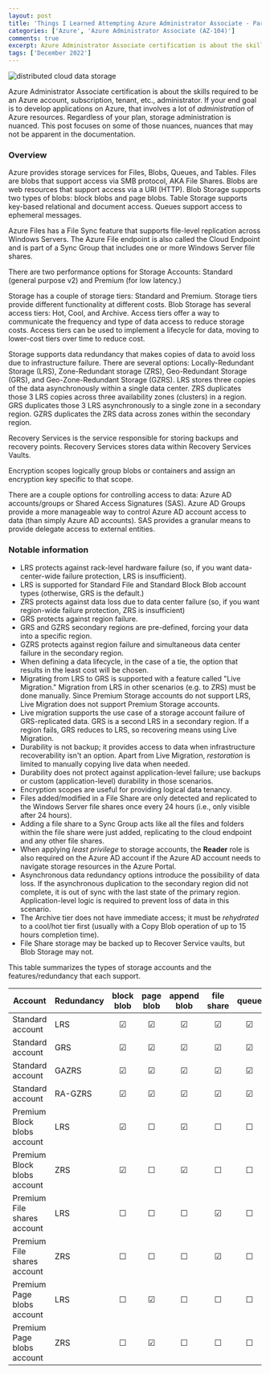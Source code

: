 ```yaml
---
layout: post
title: 'Things I Learned Attempting Azure Administrator Associate - Part 2 - Storage'
categories: ['Azure', 'Azure Administrator Associate (AZ-104)']
comments: true
excerpt: Azure Administrator Associate certification is about the skills required to be an Azure account, subscription, tenant, etc., administrator. If your end goal is to develop applications on Azure, that involves a lot of administration of Azure resources. Regardless of your plan, storage administration is nuanced. This post focuses on some of those nuances, nuances that may not be apparent in the documentation
tags: ['December 2022']
---
```

![distributed cloud data storage](/assets/DALL·E-2022-12-22-17.03.40--distributed-cloud-data-storage-in-the-style-of-salvator-dali.png)

Azure Administrator Associate certification is about the skills required to be an Azure account, subscription, tenant, etc., administrator. If your end goal is to develop applications on Azure, that involves a lot of _administration_ of Azure resources. Regardless of your plan, storage administration is nuanced. This post focuses on some of those nuances, nuances that may not be apparent in the documentation.

### Overview

<!--capabilities-->
Azure provides storage services for Files, Blobs, Queues, and Tables. Files are blobs that support access via SMB protocol, AKA File Shares. Blobs are web resources that support access via a URI (HTTP). Blob Storage supports two types of blobs: block blobs and page blobs. Table Storage supports key-based relational and document access. Queues support access to ephemeral messages.

Azure Files has a File Sync feature that supports file-level replication across Windows Servers. The Azure File endpoint is also called the Cloud Endpoint and is part of a Sync Group that includes one or more Windows Server file shares.

There are two performance options for Storage Accounts: Standard (general purpose v2) and Premium (for low latency.)

<!--tiers/skus-->
Storage has a couple of storage tiers: Standard and Premium. Storage tiers provide different functionality at different costs. Blob Storage has several access tiers: Hot, Cool, and Archive. Access tiers offer a way to communicate the frequency and type of data access to reduce storage costs. Access tiers can be used to implement a lifecycle for data, moving to lower-cost tiers over time to reduce cost.

<!--durability/high-availability-->
Storage supports data redundancy that makes copies of data to avoid loss due to infrastructure failure. There are several options: Locally-Redundant Storage (LRS), Zone-Redundant storage (ZRS), Geo-Redundant Storage (GRS), and Geo-Zone-Redundant Storage (GZRS). LRS stores three copies of the data asynchronously within a single data center. ZRS duplicates those 3 LRS copies across three availability zones (clusters) in a region. GRS duplicates those 3 LRS asynchronously to a single zone in a secondary region. GZRS duplicates the ZRS data across zones within the secondary region.

<!--data protection-->
Recovery Services is the service responsible for storing backups and recovery points. Recovery Services stores data within Recovery Services Vaults.

Encryption scopes logically group blobs or containers and assign an encryption key specific to that scope.

<!--access control-->
There are a couple options for controlling access to data: Azure AD accounts/groups or Shared Access Signatures (SAS). Azure AD Groups provide a more manageable way to control Azure AD account access to data (than simply Azure AD accounts). SAS provides a granular means to provide delegate access to external entities.

### Notable information <!--TIL-->

- LRS protects against rack-level hardware failure (so, if you want data-center-wide failure protection, LRS is insufficient).
- LRS is supported for Standard File and Standard Block Blob account types (otherwise, GRS is the default.)
- ZRS protects against data loss due to data center failure (so, if you want region-wide failure protection, ZRS is insufficient)
- GRS protects against region failure.
- GRS and GZRS secondary regions are pre-defined, forcing your data into a specific region.
- GZRS protects against region failure and simultaneous data center failure in the secondary region.
- When defining a data lifecycle, in the case of a tie, the option that results in the least cost will be chosen.
- Migrating from LRS to GRS is supported with a feature called "Live Migration." Migration from LRS in other scenarios (e.g. to ZRS) must be done manually. Since Premium Storage accounts do not support LRS, Live Migration does not support Premium Storage accounts.
- Live migration supports the use case of a storage account failure of GRS-replicated data. GRS is a second LRS in a secondary region. If a region fails, GRS reduces to LRS, so recovering means using Live Migration.
- Durability is not backup; it provides access to data when infrastructure recoverability isn't an option. Apart from Live Migration, _restoration_ is limited to manually copying live data when needed.
- Durability does not protect against application-level failure; use backups or custom (application-level) durability in those scenarios.
- Encryption scopes are useful for providing logical data tenancy.
- Files added/modified in a File Share are only detected and replicated to the Windows Server file shares once every 24 hours (i.e., only visible after 24 hours).
- Adding a file share to a Sync Group acts like all the files and folders within the file share were just added, replicating to the cloud endpoint and any other file shares.
- When applying _least privilege_ to storage accounts, the **Reader** role is also required on the Azure AD account if the Azure AD account needs to navigate storage resources in the Azure Portal.
- Asynchronous data redundancy options introduce the possibility of data loss. If the asynchronous duplication to the secondary region did not complete, it is out of sync with the last state of the primary region. Application-level logic is required to prevent loss of data in this scenario.
- The Archive tier does not have immediate access; it must be _rehydrated_ to a cool/hot tier first (usually with a Copy Blob operation of up to 15 hours completion time).
- File Share storage may be backed up to Recover Service vaults, but Blob Storage may not.

This table summarizes the types of storage accounts and the features/redundancy that each support.

Account | Redundancy | block blob | page blob | append blob | file share | queue | table 
-|-|:-:|:-:|:-:|:-:|:-:|:-:
Standard account | LRS | &#9745; | &#9745; | &#9745; | &#9745; | &#9745; | &#9745;
Standard account | GRS | &#9745; | &#9745; | &#9745; | &#9745; | &#9745; | &#9745; |
Standard account | GAZRS | &#9745; | &#9745; | &#9745; | &#9745; | &#9745; | &#9745; |
Standard account | RA-GZRS |&#9745; | &#9745; | &#9745; | &#9745; | &#9745; | &#9745; |
Premium Block blobs account | LRS | &#9745; | &#9744; | &#9745; | &#9744; | &#9744; | &#9744; |
Premium Block blobs account | ZRS | &#9745; | &#9744; | &#9745; | &#9744; | &#9744; | &#9744; |
Premium File shares account | LRS | &#9744; | &#9744; | &#9744; | &#9745; | &#9744; | &#9744; |
Premium File shares account | ZRS | &#9744; | &#9744; | &#9744; | &#9745; | &#9744; | &#9744; |
Premium Page blobs account | LRS | &#9744; | &#9745; | &#9744; | &#9744; | &#9744; | &#9744; |
Premium Page blobs account | ZRS | &#9744; | &#9745; | &#9744; | &#9744; | &#9744; | &#9744; |
